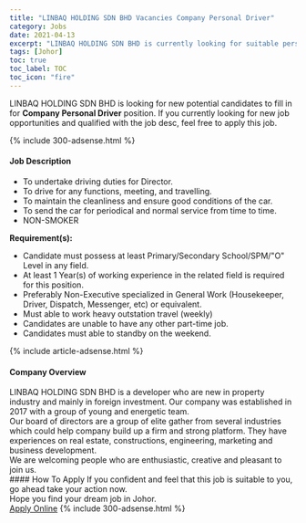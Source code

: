 ```yaml
---
title: "LINBAQ HOLDING SDN BHD Vacancies Company Personal Driver" 
category: Jobs 
date: 2021-04-13 
excerpt: "LINBAQ HOLDING SDN BHD is currently looking for suitable person to fill in the Company Personal Driver which based in Johor" 
tags: [Johor] 
toc: true 
toc_label: TOC 
toc_icon: "fire" 
--- 
```


<p>LINBAQ HOLDING SDN BHD is looking for new potential candidates to fill in for <b>Company Personal Driver</b> position. If you currently looking for new job opportunities and qualified with the job desc, feel free to apply this job.
</p>{% include 300-adsense.html %} 
<div><div><h4>Job Description</h4></div><div><div><span><div><ul><li>To undertake driving duties for Director.</li><li>To drive for any functions, meeting, and travelling.</li><li>To maintain the cleanliness and ensure good conditions of the car.</li><li>To send the car for periodical and normal service from time to time.</li><li>NON-SMOKER</li></ul><p><strong>Requirement(s):</strong></p><ul><li>Candidate must possess at least Primary/Secondary School/SPM/"O" Level&#160;in any field.</li><li>At least 1&#160;Year(s) of working experience in the related field is required for this position.</li><li>Preferably Non-Executive specialized in General Work (Housekeeper, Driver, Dispatch, Messenger, etc) or equivalent.</li><li>Must able to work heavy outstation travel (weekly)</li><li>Candidates are unable to have any other part-time job.</li><li>Candidates must able to standby on the weekend.</li></ul></div></span></div></div></div> 
{% include article-adsense.html %} 
<div><div><h4>Company Overview</h4></div><div><div><span><div><div>
	LINBAQ HOLDING SDN BHD is a developer who are new in property industry and mainly in foreign investment. Our company was established in 2017 with a group of young and energetic team.&#160;&#160;</div>
<div>
	Our board of directors are a group of elite gather from several industries which could help company build up a firm and strong platform. They have experiences on real estate, constructions, engineering, marketing and business development.&#160;</div>
<div>
	We are welcoming people who are enthusiastic, creative and pleasant to join us.&#160; &#160;</div></div></span></div></div></div> 
#### How To Apply 
If you confident and feel that this job is suitable to you, go ahead take your action now. <br/> 
Hope you find your dream job in Johor. <br/> 
<a href="https://www.jobstreet.com.my/en/job/company-personal-driver-4535342?jobId=jobstreet-my-job-4535342&" class="btn btn--info" target="_blank" rel="nofollow noopenner">Apply Online</a> 
{% include 300-adsense.html %} 